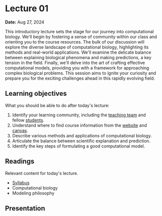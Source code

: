 # Lecture 01

**Date:** Aug 27, 2024

This introductory lecture sets the stage for our journey into computational biology. We'll begin by fostering a sense of community within our class and orienting you to the course resources. The bulk of our discussion will explore the diverse landscape of computational biology, highlighting its methods and real-world applications. We'll examine the delicate balance between explaining biological phenomena and making predictions, a key tension in the field. Finally, we'll delve into the art of crafting effective computational models, providing you with a framework for approaching complex biological problems. This session aims to ignite your curiosity and prepare you for the exciting challenges ahead in this rapidly evolving field.

## Learning objectives

What you should be able to do after today's lecture:

1.  Identify your learning community, including the [teaching team](/team) and fellow [students](/students).
2.  Understand where to find course information from the [website](/) and [canvas](https://canvas.pitt.edu/courses/238471).
3.  Describe various methods and applications of computational biology.
4.  Articulate the balance between scientific explanation and prediction.
5.  Identify the key steps of formulating a good computational model.

## Readings

Relevant content for today's lecture.

-   [Syllabus](../../syllabus/)
-   Computational biology
-   Modeling philosophy

## Presentation

<!-- <iframe src="https://slides.com/aalexmmaldonado/biosc1540-2024s-l01/embed?byline=hidden&share=hidden" width="100%" height="600" title="biosc1540-2024s-L01" scrolling="no" frameborder="0" webkitallowfullscreen mozallowfullscreen allowfullscreen></iframe> -->

<!-- <p style="text-align: center;">
    <object hspace="50">
        <a href="/files/slides/pdfs/biosc1540-2024s-l01.pdf" target="_blank">PDF</a>
    </object>
</p> -->
